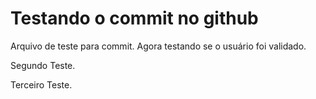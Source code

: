 # Testando o commit no github

Arquivo de teste para commit. Agora testando se o usuário foi validado.

Segundo Teste.

Terceiro Teste.